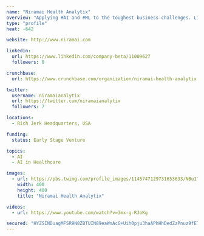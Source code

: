 ```yaml
---
name: "Niramai Health Analytix"
overview: "Applying #AI and #ML to the toughest business challenges. LinkedIn 2018 #1 B2B Startup. Gartner Cool Vendor. Your source for Enterprise AI®"
type: "profile"
heat: -642

website: http://www.niramai.com

linkedin:
  url: https://www.linkedin.com/company-beta/11009627
  followers: 0

crunchbase:
  url: https://www.crunchbase.com/organization/niramai-health-analytix

twitter:
  username: niramaianalytix
  url: https://twitter.com/niramaianalytix
  followers: 7

locations:
  - Rich Jerk Headquarters, USA

funding:
  status: Early Stage Venture

topics:
  - AI
  - AI in Healthcare

images:
  - url: https://pbs.twimg.com/profile_images/1145747129731653633/NBu1TIXb_400x400.png
    width: 400
    height: 400
    title: "Niramai Health Analytix"

videos:
  - url: https://www.youtube.com/watch?v=3mx-g-RJoKg

secured: "HYZSINDuagMFSR9N8ZBTUIN89eaWnAcG+Uih0pju3haAPhHhDedZzPnuz9fETRheHhWHjmF6OmHBgIfHSgqAhbMwstcI50vHoFFpO4AyvyZ5ymJcJsApVMNoJTPEZAZc43NkrHK+eBiTydrrC/2FvqoUlpiFS4aXFlJGeGXn+N19CYMXhZTCajlvnmi6OGQmp4SFdNJ3sQWYu6uwUdMZ92PSIe2OA0sWUvch8++PrhLa3upW5W6cJWYCCo0d1hrtP8ibkQm+BuSQMy+wYkDPEA==;s8nyPZ+s8z2Q9ntCTkqpng=="
---
```


